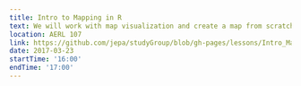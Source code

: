 ```yaml
---
title: Intro to Mapping in R
text: We will work with map visualization and create a map from scratch! 
location: AERL 107
link: https://github.com/jepa/studyGroup/blob/gh-pages/lessons/Intro_Map/readme.md
date: 2017-03-23
startTime: '16:00'
endTime: '17:00'
---
```

